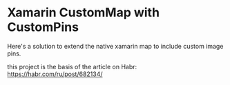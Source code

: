 # Xamarin CustomMap with CustomPins
Here's a solution to extend the native xamarin map to include custom image pins.

this project is the basis of the article on Habr: https://habr.com/ru/post/682134/
